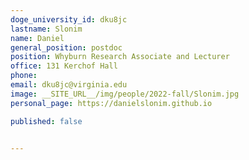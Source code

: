 ```yaml
---
doge_university_id: dku8jc
lastname: Slonim
name: Daniel
general_position: postdoc
position: Whyburn Research Associate and Lecturer
office: 131 Kerchof Hall
phone:
email: dku8jc@virginia.edu
image: __SITE_URL__/img/people/2022-fall/Slonim.jpg 
personal_page: https://danielslonim.github.io 

published: false


---
```

